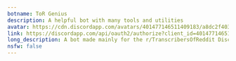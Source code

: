 ```yaml
---
botname: ToR Genius
description: A helpful bot with many tools and utilities
avatar: https://cdn.discordapp.com/avatars/401477146511409183/a8dc2f403b80a444b14c52c3dc2d621d.png
link: https://discordapp.com/api/oauth2/authorize?client_id=401477146511409183&permissions=8192&scope=bot
long_description: A bot made mainly for the r/TranscribersOfReddit Discord, but it has many other helpful utilities and tools.
nsfw: false
---
```

